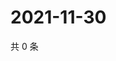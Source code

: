 # 2021-11-30

共 0 条

<!-- BEGIN WEIBO -->
<!-- 最后更新时间 Tue Nov 30 2021 10:09:58 GMT+0800 (China Standard Time) -->

<!-- END WEIBO -->
